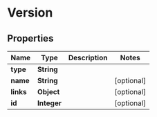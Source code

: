 
# Version

## Properties
Name | Type | Description | Notes
------------ | ------------- | ------------- | -------------
**type** | **String** |  | 
**name** | **String** |  |  [optional]
**links** | **Object** |  |  [optional]
**id** | **Integer** |  |  [optional]



